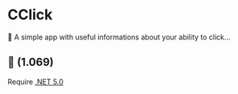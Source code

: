 # CClick
🍁 A simple app with useful informations about your ability to click...

## 🧸 (1.069)
Require [.NET 5.0](https://dotnet.microsoft.com/download)

